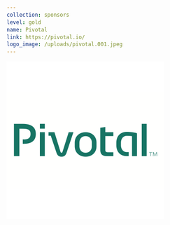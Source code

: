 ```yaml
---
collection: sponsors
level: gold
name: Pivotal
link: https://pivotal.io/
logo_image: /uploads/pivotal.001.jpeg
---
```



![](/uploads/versions/pivotal-001---x----360-360x---.png)